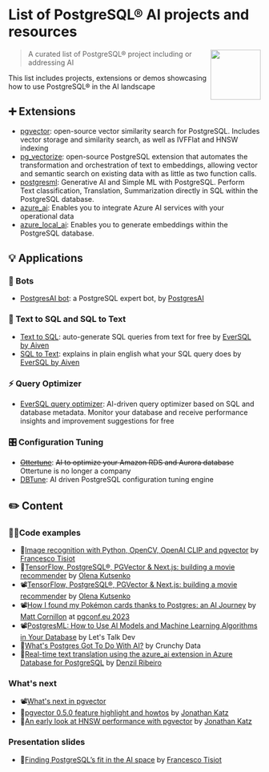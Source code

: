 # List of PostgreSQL® AI projects and resources

[<img src="https://wiki.postgresql.org/images/a/a4/PostgreSQL_logo.3colors.svg" align="right"  width="100">](https://www.postgresql.org/)

> A curated list of PostgreSQL® project including or addressing AI

This list includes projects, extensions or demos showcasing how to use PostgreSQL® in the AI landscape

## ➕ Extensions

* [pgvector](https://github.com/pgvector/pgvector): open-source vector similarity search for PostgreSQL. Includes vector storage and similarity search, as well as IVFFlat and HNSW indexing
* [pg_vectorize](https://github.com/tembo-io/pg_vectorize): open-source PostgreSQL extension that automates the transformation and orchestration of text to embeddings, allowing vector and semantic search on existing data with as little as two function calls.
* [postgresml](https://github.com/postgresml/postgresml): Generative AI and Simple ML with PostgreSQL. Perform Text classification, Translation, Summarization directly in SQL within the PostgreSQL database.
* [azure_ai](https://techcommunity.microsoft.com/t5/azure-database-for-postgresql/introducing-the-azure-ai-extension-to-azure-database-for/ba-p/3980291):  Enables you to integrate Azure AI services with your operational data
* [azure_local_ai](https://techcommunity.microsoft.com/t5/azure-database-for-postgresql/introducing-in-database-embedding-generation-for-azure-database/ba-p/4146265):  Enables you to generate embeddings within the PostgreSQL database.

## 💡 Applications

### 🤖 Bots

* [PostgresAI bot](https://postgres.ai/bot): a PostgreSQL expert bot, by [PostgresAI](https://twitter.com/postgres_ai)

### 📑 Text to SQL and SQL to Text

* [Text to SQL](https://www.eversql.com/text-to-sql/): auto-generate SQL queries from text for free by [EverSQL by Aiven](https://www.eversql.com/?utm_medium=organic&utm_source=ext_blog&utm_content=listpostgresai)
* [SQL to Text](https://www.eversql.com/sql-to-text/?utm_medium=organic&utm_source=ext_blog&utm_content=listpostgresai): explains in plain english what your SQL query does by [EverSQL by Aiven](https://www.eversql.com/?utm_medium=organic&utm_source=ext_blog&utm_content=listpostgresai)


### ⚡️ Query Optimizer

* [EverSQL query optimizer](https://www.eversql.com/sql-query-optimizer/?utm_medium=organic&utm_source=ext_blog&utm_content=listpostgresai): AI-driven query optimizer based on SQL and database metadata. Monitor your database and receive performance insights and improvement suggestions for free

### 🎛️ Configuration Tuning

* [~~Ottertune~~](https://ottertune.com/): ~~AI to optimize your Amazon RDS and Aurora database~~ Ottertune is no longer a company
* [DBTune](https://www.dbtune.com/): AI driven PostgreSQL configuration tuning engine

## ✏️ Content

### 👩‍💻Code examples

* 📝[Image recognition with Python, OpenCV, OpenAI CLIP and pgvector](https://aiven.io/developer/find-faces-with-pgvector) by [Francesco Tisiot](https://www.linkedin.com/in/francescotisiot)
* 📝[TensorFlow, PostgreSQL®, PGVector & Next.js: building a movie recommender](https://aiven.io/developer/building-a-movie-recommender) by [Olena Kutsenko](https://www.linkedin.com/in/olenakutsenko/)
* 📽️[TensorFlow, PostgreSQL®, PGVector & Next.js: building a movie recommender](https://youtu.be/ll2VjbGHO4E) by [Olena Kutsenko](https://www.linkedin.com/in/olenakutsenko/)
* 📽️[How I found my Pokémon cards thanks to Postgres: an AI Journey](https://www.youtube.com/watch?v=QofVrNDSby4) by [Matt Cornillon](https://www.linkedin.com/in/matt-cornillon/) at [pgconf.eu 2023](https://2023.pgconf.eu/)
* 📽️[PostgresML: How to Use AI Models and Machine Learning Algorithms in Your Database](https://www.youtube.com/watch?v=JTgl5GwrMu8) by Let's Talk Dev
* 📝[What's Postgres Got To Do With AI?](https://www.crunchydata.com/blog/whats-postgres-got-to-do-with-ai) by Crunchy Data
* 📝[Real-time text translation using the azure_ai extension in Azure Database for PostgreSQL](https://techcommunity.microsoft.com/t5/azure-database-for-postgresql/real-time-text-translation-using-the-azure-ai-extension-in-azure/ba-p/4081157) by [Denzil Ribeiro](https://techcommunity.microsoft.com/t5/user/viewprofilepage/user-id/218602)

### What's next

* 📽️[What's next in pgvector](https://www.youtube.com/watch?v=CzeTgNoHXN0)
* 📝[pgvector 0.5.0 feature highlight and howtos](https://jkatz05.com/post/postgres/pgvector-overview-0.5.0/) by [Jonathan Katz](https://www.linkedin.com/in/jonathan-katz-6495532/)
* 📝[An early look at HNSW performance with pgvector](https://jkatz05.com/post/postgres/pgvector-hnsw-performance/) by [Jonathan Katz](https://www.linkedin.com/in/jonathan-katz-6495532/)

### Presentation slides

* 🛝[Finding PostgreSQL’s fit in the AI space](https://ftisiot.net/talks/postgresql-fit-ai/) by [Francesco Tisiot](https://www.linkedin.com/in/francescotisiot)


